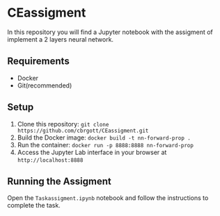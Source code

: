# CEassigment

In this repository you will find a Jupyter notebook with the assigment of implement a 2 layers neural network.

## Requirements

- Docker
- Git(recommended)

## Setup

1. Clone this repository: `git clone https://github.com/cbrgott/CEassigment.git`
2. Build the Docker image: `docker build -t nn-forward-prop .`
3. Run the container: `docker run -p 8888:8888 nn-forward-prop`
4. Access the Jupyter Lab interface in your browser at `http://localhost:8888`

## Running the Assigment

Open the `Taskassigment.ipynb` notebook and follow the instructions to complete the task.

